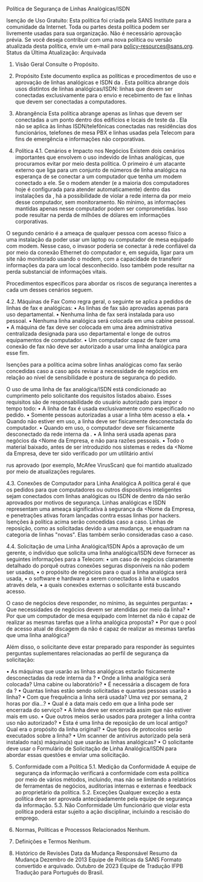 Política de Segurança de Linhas Analógicas/ISDN

Isenção de Uso Gratuito: Esta política foi criada pela SANS Institute para a comunidade da Internet. Toda ou partes desta política podem ser livremente usadas para sua organização. Não é necessário aprovação prévia. Se você deseja contribuir com uma nova política ou versão atualizada desta política, envie um e-mail para policy-resources@sans.org.
Status da Última Atualização: Arquivada

1. Visão Geral
Consulte o Propósito.

2. Propósito
Este documento explica as políticas e procedimentos de uso e aprovação de linhas analógicas e ISDN da <Nome da Empresa>. Esta política abrange dois usos distintos de linhas analógicas/ISDN: linhas que devem ser conectadas exclusivamente para o envio e recebimento de fax e linhas que devem ser conectadas a computadores.

3. Abrangência
Esta política abrange apenas as linhas que devem ser conectadas a um ponto dentro dos edifícios e locais de teste da <Nome da Empresa>. Ela não se aplica às linhas ISDN/telefônicas conectadas nas residências dos funcionários, telefones de mesa PBX e linhas usadas pela Telecom para fins de emergência e informações não corporativas.

4. Política
4.1. Cenários e Impacto nos Negócios
Existem dois cenários importantes que envolvem o uso indevido de linhas analógicas, que procuramos evitar por meio desta política. O primeiro é um atacante externo que liga para um conjunto de números de linha analógica na esperança de se conectar a um computador que tenha um modem conectado a ele. Se o modem atender (e a maioria dos computadores hoje é configurada para atender automaticamente) dentro das instalações da <Nome da Empresa>, há a possibilidade de violar a rede interna da <Nome da Empresa> por meio desse computador, sem monitoramento. No mínimo, as informações mantidas apenas nesse computador podem ser comprometidas. Isso pode resultar na perda de milhões de dólares em informações corporativas.

O segundo cenário é a ameaça de qualquer pessoa com acesso físico a uma instalação da <Nome da Empresa> poder usar um laptop ou computador de mesa equipado com modem. Nesse caso, o invasor poderia se conectar à rede confiável da <Nome da Empresa> por meio da conexão Ethernet do computador e, em seguida, ligar para um site não monitorado usando o modem, com a capacidade de transferir informações da <Nome da Empresa> para um local desconhecido. Isso também pode resultar na perda substancial de informações vitais.

Procedimentos específicos para abordar os riscos de segurança inerentes a cada um desses cenários seguem.

4.2. Máquinas de Fax
Como regra geral, o seguinte se aplica a pedidos de linhas de fax e analógicas:
• As linhas de fax são aprovadas apenas para uso departamental.
• Nenhuma linha de fax será instalada para uso pessoal.
• Nenhuma linha analógica será colocada em uma cabine pessoal.
• A máquina de fax deve ser colocada em uma área administrativa centralizada designada para uso departamental e longe de outros equipamentos de computador.
• Um computador capaz de fazer uma conexão de fax não deve ser autorizado a usar uma linha analógica para esse fim.

Isenções para a política acima sobre linhas analógicas como fax serão concedidas caso a caso após revisar a necessidade de negócios em relação ao nível de sensibilidade e postura de segurança do pedido.

O uso de uma linha de fax analógica/ISDN está condicionado ao cumprimento pelo solicitante dos requisitos listados abaixo. Esses requisitos são de responsabilidade do usuário autorizado para impor o tempo todo:
• A linha de fax é usada exclusivamente como especificado no pedido.
• Somente pessoas autorizadas a usar a linha têm acesso a ela.
• Quando não estiver em uso, a linha deve ser fisicamente desconectada do computador.
• Quando em uso, o computador deve ser fisicamente desconectado da rede interna da <Nome da Empresa>.
• A linha será usada apenas para negócios da <Nome da Empresa, e não para razões pessoais.
• Todo o material baixado, antes de ser introduzido nos sistemas e redes da <Nome da Empresa, deve ter sido verificado por um utilitário antiví

rus aprovado (por exemplo, McAfee VirusScan) que foi mantido atualizado por meio de atualizações regulares.

4.3. Conexões de Computador para Linha Analógica
A política geral é que os pedidos para que computadores ou outros dispositivos inteligentes sejam conectados com linhas analógicas ou ISDN de dentro da <Nome da Empresa> não serão aprovados por motivos de segurança. Linhas analógicas e ISDN representam uma ameaça significativa à segurança da <Nome da Empresa, e penetrações ativas foram lançadas contra essas linhas por hackers. Isenções à política acima serão concedidas caso a caso.
Linhas de reposição, como as solicitadas devido a uma mudança, se enquadram na categoria de linhas "novas". Elas também serão consideradas caso a caso.

4.4. Solicitação de uma Linha Analógica/ISDN
Após a aprovação de um gerente, o indivíduo que solicita uma linha analógica/ISDN deve fornecer as seguintes informações para a Telecom:
• um caso de negócios claramente detalhado do porquê outras conexões seguras disponíveis na <Nome da Empresa> não podem ser usadas,
• o propósito de negócios para o qual a linha analógica será usada,
• o software e hardware a serem conectados à linha e usados através dela,
• a quais conexões externas o solicitante está buscando acesso.

O caso de negócios deve responder, no mínimo, às seguintes perguntas:
• Que necessidades de negócios devem ser atendidas por meio da linha?
• Por que um computador de mesa equipado com Internet da <Nome da Empresa> não é capaz de realizar as mesmas tarefas que a linha analógica proposta?
• Por que o pool de acesso atual de discagem da <Nome da Empresa> não é capaz de realizar as mesmas tarefas que uma linha analógica?

Além disso, o solicitante deve estar preparado para responder às seguintes perguntas suplementares relacionadas ao perfil de segurança da solicitação:

• As máquinas que usarão as linhas analógicas estarão fisicamente desconectadas da rede interna da <Nome da Empresa>?
• Onde a linha analógica será colocada? Uma cabine ou laboratório?
• É necessária a discagem de fora da <Nome da Empresa>?
• Quantas linhas estão sendo solicitadas e quantas pessoas usarão a linha?
• Com que frequência a linha será usada? Uma vez por semana, 2 horas por dia...?
• Qual é a data mais cedo em que a linha pode ser encerrada do serviço?
• A linha deve ser encerrada assim que não estiver mais em uso.
• Que outros meios serão usados para proteger a linha contra uso não autorizado?
• Esta é uma linha de reposição de um local antigo? Qual era o propósito da linha original?
• Que tipos de protocolos serão executados sobre a linha?
• Um scanner de antivírus autorizado pela <Nome da Empresa> será instalado na(s) máquina(s) que usarão as linhas analógicas?
• O solicitante deve usar o Formulário de Solicitação de Linha Analógica/ISDN para abordar essas questões e enviar uma solicitação.

5. Conformidade com a Política
5.1. Medição da Conformidade
A equipe de segurança da informação verificará a conformidade com esta política por meio de vários métodos, incluindo, mas não se limitando a relatórios de ferramentas de negócios, auditorias internas e externas e feedback ao proprietário da política.
5.2. Exceções
Qualquer exceção a esta política deve ser aprovada antecipadamente pela equipe de segurança da informação.
5.3. Não Conformidade
Um funcionário que violar esta política poderá estar sujeito a ação disciplinar, incluindo a rescisão do emprego.

6. Normas, Políticas e Processos Relacionados
Nenhum.

7. Definições e Termos
Nenhum.

8. Histórico de Revisões
Data da Mudança	Responsável	Resumo da Mudança
Dezembro de 2013	Equipe de Políticas da SANS	Formato convertido e arquivado.
Outubro de 2023 Equipe de Tradução IFPB Tradução para Português do Brasil.